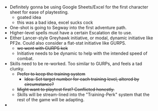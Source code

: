 - Definitely gonna be using Google Sheets/Excel for the first character sheet for ease of playtesting.
	- goated idea
	- this was a bad idea, excel sucks cock
- One-shot is going to Segway into the first adventure path.
- Higher-level spells must have a certain Escalation die to use.
- Either Lancer-style Greyhawk initiative, or modal, dynamic initiative like PF2e. Could also consider a flat-stat initiative like GURPS. 
	- ~~we went with GURPS kek~~
	- Initiative needs to be dynamic to help with the intended speed of combat.
- Skills need to be re-worked. Too similar to GURPs, and feels a tad clunky.
	- ~~Prefer to keep the training system~~
		- ~~Idea: Set target number for each training level, altered by circumstance?~~
	- ~~Might want to playtest first? Conflicted honestly.~~
	- Skills will be stream-lined into the "Training-Perk" system that the rest of the game will be adapting. 
- 
